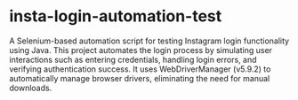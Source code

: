 # insta-login-automation-test
A Selenium-based automation script for testing Instagram login functionality using Java. This project automates the login process by simulating user interactions such as entering credentials, handling login errors, and verifying authentication success. It uses WebDriverManager (v5.9.2) to automatically manage browser drivers, eliminating the need for manual downloads. 
